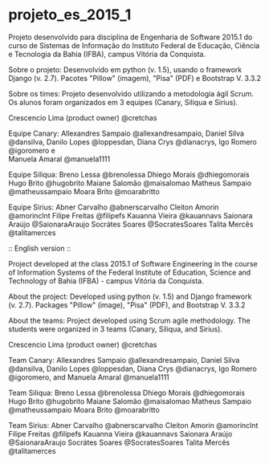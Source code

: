 # projeto_es_2015_1
Projeto desenvolvido para disciplina de Engenharia de Software 2015.1 do curso de Sistemas de Informação do Instituto Federal de Educação, Ciência e Tecnologia da Bahia (IFBA), campus Vitória da Conquista.

Sobre o projeto:
Desenvolvido em python (v. 1.5), usando o framework Django (v. 2.7). Pacotes "Pillow" (imagem), "Pisa" (PDF) e Bootstrap V. 3.3.2

Sobre os times:
Projeto desenvolvido utilizando a metodologia ágil Scrum. Os alunos foram organizados em 3 equipes (Canary, Siliqua e Sirius).

Crescencio Lima (product owner) @cretchas 

Equipe Canary:
Allexandres Sampaio @allexandresampaio, 
Daniel Silva @dansilva, 
Danilo Lopes @loppesdan, 
Diana Crys @dianacrys, 
Igo Romero @igoromero e  
Manuela Amaral @manuela1111

Equipe Siliqua:
Breno Lessa @brenolessa
Dhiego Morais @dhiegomorais
Hugo Brito @hugobrito
Maiane Salomão @maisalomao
Matheus Sampaio @matheussampaio
Moara Brito @moarabritto

Equipe Sirius:
Abner Carvalho @abnerscarvalho
Cleiton Amorin @amorinclnt
Filipe Freitas @filipefs
Kauanna Vieira @kauannavs
Saionara Araújo @SaionaraAraujo
Socrátes Soares @SocratesSoares
Talita Mercês @talitamerces

:: English version ::

Project developed at the class 2015.1 of Software Engineering in the course of Information Systems of the Federal Institute of Education, Science and Technology of Bahia (IFBA) - campus Vitória da Conquista.

About the project:
Developed using python (v. 1.5) and Django framework (v. 2.7). Packages "Pillow" (image), "Pisa" (PDF), and Bootstrap V. 3.3.2

About the teams:
Project developed using Scrum agile methodology. The students were organized in 3 teams (Canary, Siliqua, and Sirius). 

Crescencio Lima (product owner) @cretchas 

Team Canary:
Allexandres Sampaio @allexandresampaio, 
Daniel Silva @dansilva, 
Danilo Lopes @loppesdan, 
Diana Crys @dianacrys, 
Igo Romero @igoromero, and 
Manuela Amaral @manuela1111

Team Siliqua:
Breno Lessa @brenolessa
Dhiego Morais @dhiegomorais
Hugo Brito @hugobrito
Maiane Salomão @maisalomao
Matheus Sampaio @matheussampaio
Moara Brito @moarabritto

Team Sirius:
Abner Carvalho @abnerscarvalho
Cleiton Amorin @amorinclnt
Filipe Freitas @filipefs
Kauanna Vieira @kauannavs
Saionara Araújo @SaionaraAraujo
Socrátes Soares @SocratesSoares
Talita Mercês @talitamerces
